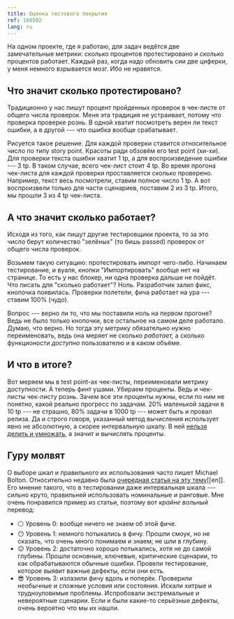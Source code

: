 ```yaml
---
title: Оценка тестового покрытия
ref: 160502
lang: ru
---
```


На одном проекте, где я работаю, для задач ведётся две замечательные метрики: сколько процентов протестировано и сколько процентов работает. Каждый раз, когда надо обновить сии две циферки, у меня немного взрывается мозг. Ибо не нравятся.

## Что значит сколько протестировано?
Традиционно у нас пишут процент пройденных проверок в чек-листе от общего числа проверок. Меня эта традиция не устраивает, потому что проверка проверке рознь. В одной хватит посмотреть верен ли текст ошибки, а в другой --- что ошибка вообще срабатывает.

Рисуется такое решение. Для каждой проверки ставится относительное число по типу story point. Красоты ради обзовём его test point (хи-хи). Для проверки текста ошибки хватит 1 tp, а для воспроизведение ошибки --- 3 tp. В таком случае, всего чек-лист стоит 4 tp. Во время прогона чек-листа для каждой проверки проставляется сколько проверено. Например, текст весь посмотрели, ставим полное число 1 tp. А вот воспроизвели только для части сценариев, поставим 2 из 3 tp. Итого, мы прошли 3 из 4 tp чек-листа.

## А что значит сколько работает?
Исходя из того, как пишут другие тестировщики проекта, то за это число берут количество "зелёных" (то бишь passed) проверок от общего числа проверок.

Возьмем такую ситуацию: протестировать импорт чего-либо. Начинаем тестирование, и вуаля, кнопки "Импортировать" вообще нет на странице. То есть у нас блокер, ни одна проверка дальше не пойдёт. Что писать для "сколько работает"? Ноль. Разработчик залил фикс, кнопочка появилась. Проверки полетели, фича работает на ура --- ставим 100% (чудо).

Вопрос --- верно ли то, что мы поставили ноль на первом прогоне? Ведь не было только кнопочки, все остальное на самом деле работало. Думаю, что верно. Но тогда эту метрику обязательно нужно переименовать, ведь она меряет не сколько *работает,* а сколько функционости *доступно* пользователю и в каком объёме.

## И что в итоге?
Вот меряем мы в test point-ах чек-листы, переименовали метрику доступности. А теперь финт ушами. Убираем проценты. Ведь и чек-листы чек-листу рознь. Зачем все эти проценты нужны, если по ним не понятно, какой реально прогресс по задачам. 20% маленькой задачи в 10 tp --- не страшно, 80% задачи в 1000 tp --- может быть и провал релиза. Да и строго говоря, указанный метод вычисления использует явно не абсолютную, а скорее интервальную шкалу. В ней [нельзя делить и умножать](https://ru.wikipedia.org/wiki/Шкала), а значит и вычислять проценты.

## Гуру молвят
О выборе шкал и правильного их использования часто пишет Michael Bolton. Относительно недавно была [очередная статья на эту тему](http://www.developsense.com/blog/2016/04/is-there-a-simple-coverage-metric/)[[en]]. Его мнение такого, что в тестировании даже интервальная шкала --- сильно круто, правильней использовать номинальные и ранговые. Мне очень понравился пример из статьи, поэтому вот *крайне вольный* перевод:

* :white_circle: Уровень 0: вообще ничего не знаем об этой фиче.
* :no_mouth: Уровень 1: немного потыкались в фичу. Прошли смоук, но не сказать, что очень много понимаем и знаем; не шли в глубину.
* :neutral_face: Уровень 2: достаточно хорошо потыкались, хотя не до самой глубины. Прошли основные, ключевые, критические сценарии, то как обрабатываются обычные ошибки. Провели тестирование, которое выявит важные дефекты, если они есть.
* :sunglasses: Уровень 3: излазили фичу вдоль и поперёк. Проверили необычные и сложные условия или состояния. Искали хитрые и трудноуловимые проблемы. Испробовали экстремальные и невероятные сценарии. Если и были какие-то серьёзные дефекты, очень вероятно что мы их нашли.
